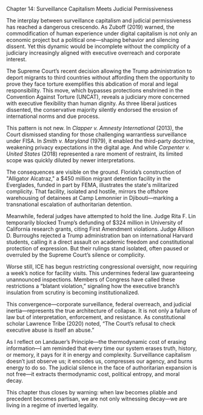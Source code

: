 Chapter 14: Surveillance Capitalism Meets Judicial Permissiveness

The interplay between surveillance capitalism and judicial permissiveness has reached a dangerous crescendo. As Zuboff (2019) warned, the commodification of human experience under digital capitalism is not only an economic project but a political one—shaping behavior and silencing dissent. Yet this dynamic would be incomplete without the complicity of a judiciary increasingly aligned with executive overreach and corporate interest.

The Supreme Court’s recent decision allowing the Trump administration to deport migrants to third countries without affording them the opportunity to prove they face torture exemplifies this abdication of moral and legal responsibility. This move, which bypasses protections enshrined in the Convention Against Torture (UNCAT), reveals a judiciary more concerned with executive flexibility than human dignity. As three liberal justices dissented, the conservative majority silently endorsed the erosion of international norms and due process.

This pattern is not new. In *Clapper v. Amnesty International* (2013), the Court dismissed standing for those challenging warrantless surveillance under FISA. In *Smith v. Maryland* (1979), it enabled the third-party doctrine, weakening privacy expectations in the digital age. And while *Carpenter v. United States* (2018) represented a rare moment of restraint, its limited scope was quickly diluted by newer interpretations.

The consequences are visible on the ground. Florida’s construction of "Alligator Alcatraz," a $450 million migrant detention facility in the Everglades, funded in part by FEMA, illustrates the state's militarized complicity. That facility, isolated and hostile, mirrors the offshore warehousing of detainees at Camp Lemonnier in Djibouti—marking a transnational escalation of authoritarian detention.

Meanwhile, federal judges have attempted to hold the line. Judge Rita F. Lin temporarily blocked Trump’s defunding of $324 million in University of California research grants, citing First Amendment violations. Judge Allison D. Burroughs rejected a Trump administration ban on international Harvard students, calling it a direct assault on academic freedom and constitutional protection of expression. But their rulings stand isolated, often paused or overruled by the Supreme Court’s silence or complicity.

Worse still, ICE has begun restricting congressional oversight, now requiring a week’s notice for facility visits. This undermines federal law guaranteeing unannounced inspections. Members of Congress have called these restrictions a “blatant violation,” signaling how the executive branch’s insulation from scrutiny is becoming institutionalized.

This convergence—corporate surveillance, federal overreach, and judicial inertia—represents the true architecture of collapse. It is not only a failure of law but of interpretation, enforcement, and resistance. As constitutional scholar Lawrence Tribe (2020) noted, “The Court’s refusal to check executive abuse is itself an abuse.”

As I reflect on Landauer’s Principle—the thermodynamic cost of erasing information—I am reminded that every time our system erases truth, history, or memory, it pays for it in energy and complexity. Surveillance capitalism doesn’t just observe us; it encodes us, compresses our agency, and burns energy to do so. The judicial silence in the face of authoritarian expansion is not free—it extracts thermodynamic cost, political entropy, and moral decay.

This chapter thus closes by warning: when law becomes pliable and precedent becomes partisan, we are not only witnessing decay—we are living in a regime of inverted legality.

